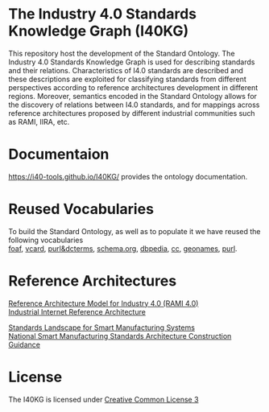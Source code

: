# The Industry 4.0 Standards Knowledge Graph (I40KG)
This repository host the development of the Standard Ontology. 
The Industry 4.0 Standards Knowledge Graph is used for describing standards and their relations. Characteristics of I4.0 standards are described and these descriptions are exploited for classifying standards from different perspectives according to reference architectures development in different regions. Moreover, semantics encoded in the Standard Ontology allows for the discovery of relations between I4.0 standards, and
for mappings across reference architectures proposed by different industrial communities such as RAMI, IIRA, etc.


# Documentaion 
<a href="https://i40-tools.github.io/I40KG/">https://i40-tools.github.io/I40KG/</a> provides the ontology documentation.

# Reused Vocabularies
To build the Standard Ontology, as well as to populate it we have reused the following vocabularies<br/>
<a href="http://xmlns.com/foaf/spec/">foaf</a>, <a href="https://www.w3.org/TR/vcard-rdf/">vcard</a>, <a href="http://dublincore.org/documents/dcmi-terms/">purl&dcterms</a>, <a href="https://schema.org/docs/about.html">schema.org</a>, <a href="http://dbpedia.org/ontology/">dbpedia</a>, <a href="https://creativecommons.org/ns">cc</a>, <a href="http://www.geonames.org/ontology/documentation.html">geonames</a>, <a href="https://en.wikipedia.org/wiki/Persistent_uniform_resource_locator">purl</a>.


# Reference Architectures 
<a href="https://www.zvei.org/en/subjects/industry-4-0/the-reference-architectural-model-rami-40-and-the-industrie-40-component/">Reference Architecture Model for Industry 4.0 (RAMI 4.0)</a><br/>
<a href="https://www.iiconsortium.org/IIRA.htm">Industrial Internet Reference Architecture</a><br/>

<a href="https://www.nist.gov/">Standards Landscape for Smart Manufacturing Systems</a><br/>
<a href="https://en.wikipedia.org/wiki/Ministry_of_Industry_and_Information_Technology">National Smart Manufacturing Standards Architecture Construction Guidance</a><br/>

# License
The I40KG is licensed under <a href="https://creativecommons.org/licenses/by/3.0/">Creative Common License 3</a>

